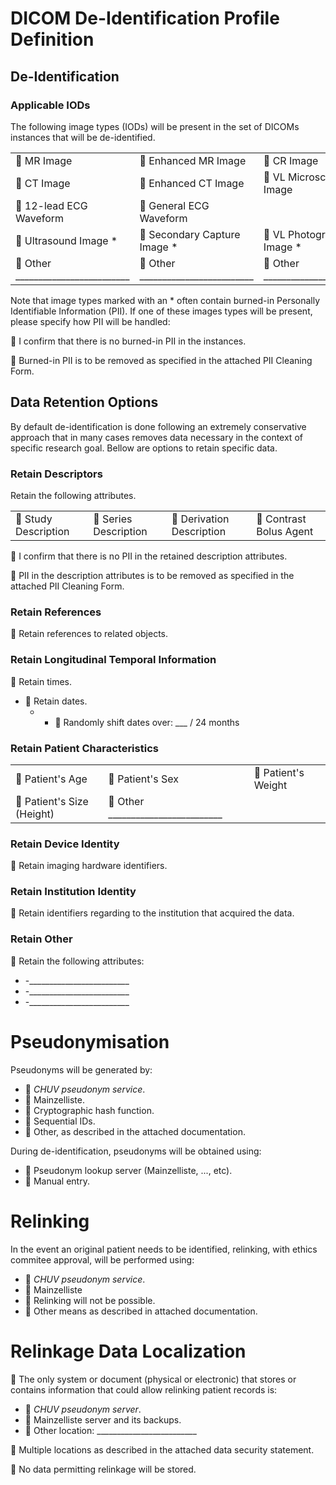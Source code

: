 
# DICOM De-Identification Profile Definition

## De-Identification

### Applicable IODs

The following image types (IODs) will be present in the set of DICOMs instances that will be de-identified.

|          |                 |   |
|----------|-----------------|---|
| :black_square_button: MR Image  | :black_square_button: Enhanced MR Image | :black_square_button: CR Image |
| :black_square_button: CT Image  | :black_square_button: Enhanced CT Image | :black_square_button: VL Microscopic Image |
| :black_square_button: 12-lead ECG Waveform | :black_square_button: General ECG Waveform |   |
| :black_square_button: Ultrasound Image * | :black_square_button: Secondary Capture Image * | :black_square_button: VL Photographic Image * |
| :black_square_button: Other _________________________ | :black_square_button: Other _________________________ | :black_square_button: Other _________________________ |

Note that image types marked with an * often contain burned-in Personally Identifiable Information (PII). If one of these images types will be present, please specify how PII will be handled:

:black_square_button: I confirm that there is no burned-in PII in the instances.

:black_square_button: Burned-in PII is to be removed as specified in the attached PII Cleaning Form.

## Data Retention Options

By default de-identification is done following an extremely conservative approach that in many cases removes data necessary in the context of specific research goal. Bellow are options to retain specific data.

### Retain Descriptors

Retain the following attributes.

|                      |                 |   |   |
|----------------------|-----------------|---|---|
| :black_square_button: Study Description | :black_square_button: Series Description | :black_square_button:  Derivation Description | :black_square_button:  Contrast Bolus Agent |

:black_square_button: I confirm that there is no PII in the retained description attributes.

:black_square_button: PII in the description attributes is to be removed as specified in the attached PII Cleaning Form.

### Retain References

:black_square_button: Retain references to related objects.

### Retain Longitudinal Temporal Information

:black_square_button: Retain times.
- :black_square_button: Retain dates.
  - - :black_square_button: Randomly shift dates over: ___ / 24 months

### Retain Patient Characteristics

|   |                      |                 |
|---|------------------|-----------------|
| :black_square_button: Patient's Age | :black_square_button: Patient's Sex | :black_square_button: Patient's Weight |
| :black_square_button: Patient's Size (Height) | :black_square_button: Other _________________________ |

### Retain Device Identity

:black_square_button: Retain imaging hardware identifiers.

### Retain Institution Identity

:black_square_button: Retain identifiers regarding to the institution that acquired the data.
### Retain Other 

:black_square_button: Retain the following attributes:

- -_________________________
- -_________________________
- -_________________________

# Pseudonymisation

Pseudonyms will be generated by:

- :black_square_button: *CHUV pseudonym service*.
- :black_square_button: Mainzelliste.
- :black_square_button: Cryptographic hash function.
- :black_square_button: Sequential IDs.
- :black_square_button: Other, as described in the attached documentation.

During de-identification, pseudonyms will be obtained using:

- :black_square_button: Pseudonym lookup server (Mainzelliste, ..., etc).
- :black_square_button: Manual entry.

# Relinking

In the event an original patient needs to be identified, relinking, with ethics commitee approval, will be performed using:

- :black_square_button: *CHUV pseudonym service*.
- :black_square_button: Mainzelliste
- :black_square_button: Relinking will not be possible.
- :black_square_button: Other means as described in attached documentation.

# Relinkage Data Localization

:black_square_button:  The only system or document (physical or electronic) that stores or contains information that could allow relinking patient records is:

- :black_square_button: *CHUV pseudonym server*.
- :black_square_button: Mainzelliste server and its backups.
- :black_square_button: Other location: _________________________

:black_square_button: Multiple locations as described in the attached data security statement.

:black_square_button: No data permitting relinkage will be stored.
